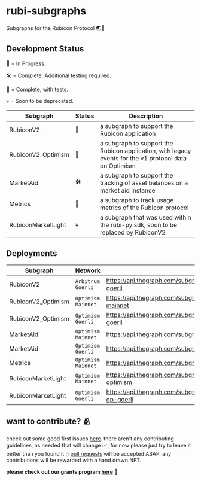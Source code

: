 # rubi-subgraphs
Subgraphs for the Rubicon Protocol 🌏📖

## Development Status
🔨 = In Progress.

🛠️ = Complete. Additional testing required. 

🦖 = Complete, with tests. 

💀 = Soon to be deprecated.

| Subgraph            | Status | Description                                                                                             |
|---------------------|--------|---------------------------------------------------------------------------------------------------------|
| RubiconV2           |   🦖   | a subgraph to support the Rubicon application                                                           |
| RubiconV2_Optimism  |   🦖   | a subgraph to support the Rubicon application, with legacy events for the v1 protocol data on Optimism  |
| MarketAid           |   🛠️   | a subgraph to support the tracking of asset balances on a market aid instance                           |
| Metrics             |   🔨   | a subgraph to track usage metrics of the Rubicon protocol                                               |
| RubiconMarketLight  |   💀   | a subgraph that was used within the rubi-py sdk, soon to be replaced by RubiconV2                       |

## Deployments
| Subgraph            | Network           | Endpoint                                                                                            |
|---------------------|-------------------|-----------------------------------------------------------------------------------------------------|
| RubiconV2           | `Arbitrum Goerli`   | https://api.thegraph.com/subgraphs/name/denverbaumgartner/rubiconv2-arbitrum-goerli               |
| RubiconV2_Optimism  | `Optimism Mainnet`  | https://api.thegraph.com/subgraphs/name/denverbaumgartner/rubiconv2-optimism-mainnet              |
| RubiconV2_Optimism  | `Optimism Goerli`   | https://api.thegraph.com/subgraphs/name/denverbaumgartner/rubiconv2-optimism-goerli               |
| MarketAid           | `Optimism Mainnet`  | https://api.thegraph.com/subgraphs/name/denverbaumgartner/optimismmarketaid                       |
| MarketAid           | `Optimism Goerli`   | https://api.thegraph.com/subgraphs/name/denverbaumgartner/optimismgoerlimarketaid                 |
| Metrics             | `Optimism Mainnet`  | https://api.thegraph.com/subgraphs/name/denverbaumgartner/rubiconmetricsoptimism                  |
| RubiconMarketLight  | `Optimism Mainnet`  | https://api.thegraph.com/subgraphs/name/denverbaumgartner/rubiconmarket-light-optimism            |
| RubiconMarketLight  | `Optimism Goerli`   | https://api.thegraph.com/subgraphs/name/denverbaumgartner/rubiconmarket-light-op-goerli           |

## want to contribute? 🫂
check out some good first issues [here](https://github.com/RubiconDeFi/rubi-subgraphs/contribute). there aren't any contributing guidelines, as needed that will change 📈, for now please just try to leave it better than you found it :) [pull requests](https://docs.github.com/en/pull-requests/collaborating-with-pull-requests/proposing-changes-to-your-work-with-pull-requests/creating-a-pull-request) will be accepted ASAP. any contributions will be rewarded 
with a hand drawn NFT. 

**please check out our grants program [here](https://forum.rubicon.finance/c/grants/9) 🚀**